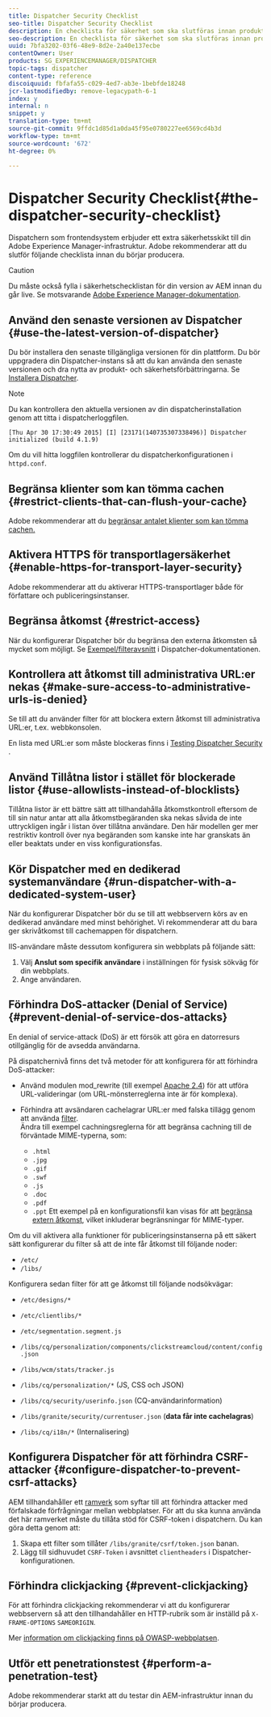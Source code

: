 ```yaml
---
title: Dispatcher Security Checklist
seo-title: Dispatcher Security Checklist
description: En checklista för säkerhet som ska slutföras innan produktionen påbörjas.
seo-description: En checklista för säkerhet som ska slutföras innan produktionen påbörjas.
uuid: 7bfa3202-03f6-48e9-8d2e-2a40e137ecbe
contentOwner: User
products: SG_EXPERIENCEMANAGER/DISPATCHER
topic-tags: dispatcher
content-type: reference
discoiquuid: fbfafa55-c029-4ed7-ab3e-1bebfde18248
jcr-lastmodifiedby: remove-legacypath-6-1
index: y
internal: n
snippet: y
translation-type: tm+mt
source-git-commit: 9ffdc1d85d1a0da45f95e0780227ee6569cd4b3d
workflow-type: tm+mt
source-wordcount: '672'
ht-degree: 0%

---
```



# Dispatcher Security Checklist{#the-dispatcher-security-checklist}

<!-- 

Comment Type: remark
Last Modified By: unknown unknown (ims-author-00AF43764F54BE740A490D44@AdobeID)
Last Modified Date: 2015-06-05T05:14:35.365-0400

<p>Food for thought listed on <a href="https://jira.corp.adobe.com/browse/DOC-5649">DOC-5649</a>. To be considered while proof-reading.</p> 
<p> </p>

 -->

Dispatchern som frontendsystem erbjuder ett extra säkerhetsskikt till din Adobe Experience Manager-infrastruktur. Adobe rekommenderar att du slutför följande checklista innan du börjar producera.

>[!CAUTION]
>
>Du måste också fylla i säkerhetschecklistan för din version av AEM innan du går live. Se motsvarande [Adobe Experience Manager-dokumentation](https://helpx.adobe.com/experience-manager/6-3/sites/administering/using/security-checklist.html).

## Använd den senaste versionen av Dispatcher {#use-the-latest-version-of-dispatcher}

Du bör installera den senaste tillgängliga versionen för din plattform. Du bör uppgradera din Dispatcher-instans så att du kan använda den senaste versionen och dra nytta av produkt- och säkerhetsförbättringarna. Se [Installera Dispatcher](dispatcher-install.md).

>[!NOTE]
>
>Du kan kontrollera den aktuella versionen av din dispatcherinstallation genom att titta i dispatcherloggfilen.
>
>`[Thu Apr 30 17:30:49 2015] [I] [23171(140735307338496)] Dispatcher initialized (build 4.1.9)`
>
>Om du vill hitta loggfilen kontrollerar du dispatcherkonfigurationen i `httpd.conf`.

## Begränsa klienter som kan tömma cachen {#restrict-clients-that-can-flush-your-cache}

Adobe rekommenderar att du [begränsar antalet klienter som kan tömma cachen.](dispatcher-configuration.md#limiting-the-clients-that-can-flush-the-cache)

## Aktivera HTTPS för transportlagersäkerhet {#enable-https-for-transport-layer-security}

Adobe rekommenderar att du aktiverar HTTPS-transportlager både för författare och publiceringsinstanser.

<!-- 

Comment Type: remark
Last Modified By: unknown unknown (ims-author-00AF43764F54BE740A490D44@AdobeID)
Last Modified Date: 2015-06-26T04:41:28.841-0400

<p>Recommended to have SSL termination, front end SSL.</p> 
<p>Question is do we want to have SSL communication between dispatcher and AEM instances (publish and/or author).</p> 
<p>We might want to have two items:</p> 
<ul> 
 <li>MUST HTTPS clients -&gt; dispatcher / load balancer</li> 
 <li>NICE load balancer -&gt; dispatcher<br /> </li> 
 <li>NICE dispatcher -&gt; instances if sensitive information such as credit cards / or infrastructure requirements such as DMZ</li> 
</ul>

 -->

## Begränsa åtkomst {#restrict-access}

När du konfigurerar Dispatcher bör du begränsa den externa åtkomsten så mycket som möjligt. Se [Exempel/filteravsnitt](dispatcher-configuration.md#main-pars_184_1_title) i Dispatcher-dokumentationen.

## Kontrollera att åtkomst till administrativa URL:er nekas {#make-sure-access-to-administrative-urls-is-denied}

Se till att du använder filter för att blockera extern åtkomst till administrativa URL:er, t.ex. webbkonsolen.

En lista med URL:er som måste blockeras finns i [Testing Dispatcher Security](dispatcher-configuration.md#testing-dispatcher-security) .

## Använd Tillåtna listor i stället för blockerade listor {#use-allowlists-instead-of-blocklists}

Tillåtna listor är ett bättre sätt att tillhandahålla åtkomstkontroll eftersom de till sin natur antar att alla åtkomstbegäranden ska nekas såvida de inte uttryckligen ingår i listan över tillåtna användare. Den här modellen ger mer restriktiv kontroll över nya begäranden som kanske inte har granskats än eller beaktats under en viss konfigurationsfas.

## Kör Dispatcher med en dedikerad systemanvändare {#run-dispatcher-with-a-dedicated-system-user}

När du konfigurerar Dispatcher bör du se till att webbservern körs av en dedikerad användare med minst behörighet. Vi rekommenderar att du bara ger skrivåtkomst till cachemappen för dispatchern.

IIS-användare måste dessutom konfigurera sin webbplats på följande sätt:

1. Välj **Anslut som specifik användare** i inställningen för fysisk sökväg för din webbplats.
1. Ange användaren.

## Förhindra DoS-attacker (Denial of Service) {#prevent-denial-of-service-dos-attacks}

En denial of service-attack (DoS) är ett försök att göra en datorresurs otillgänglig för de avsedda användarna.

På dispatchernivå finns det två metoder för att konfigurera för att förhindra DoS-attacker: [](https://docs.adobe.com/content/docs/en/dispatcher.html#/filter (Filter))

* Använd modulen mod_rewrite (till exempel [Apache 2.4](https://httpd.apache.org/docs/2.4/mod/mod_rewrite.html)) för att utföra URL-valideringar (om URL-mönsterreglerna inte är för komplexa).

* Förhindra att avsändaren cachelagrar URL:er med falska tillägg genom att använda [filter](dispatcher-configuration.md#configuring-access-to-conten-tfilter).\
   Ändra till exempel cachningsreglerna för att begränsa cachning till de förväntade MIME-typerna, som:

   * `.html`
   * `.jpg`
   * `.gif`
   * `.swf`
   * `.js`
   * `.doc`
   * `.pdf`
   * `.ppt`
   Ett exempel på en konfigurationsfil kan visas för att [begränsa extern åtkomst](#restrict-access), vilket inkluderar begränsningar för MIME-typer.

Om du vill aktivera alla funktioner för publiceringsinstanserna på ett säkert sätt konfigurerar du filter så att de inte får åtkomst till följande noder:

* `/etc/`
* `/libs/`

Konfigurera sedan filter för att ge åtkomst till följande nodsökvägar:

* `/etc/designs/*`
* `/etc/clientlibs/*`
* `/etc/segmentation.segment.js`
* `/libs/cq/personalization/components/clickstreamcloud/content/config.json`
* `/libs/wcm/stats/tracker.js`
* `/libs/cq/personalization/*` (JS, CSS och JSON)
* `/libs/cq/security/userinfo.json` (CQ-användarinformation)
* `/libs/granite/security/currentuser.json` (**data får inte cachelagras**)

* `/libs/cq/i18n/*` (Internalisering)

<!-- 

Comment Type: remark
Last Modified By: unknown unknown (ims-author-00AF43764F54BE740A490D44@AdobeID)
Last Modified Date: 2015-06-26T04:38:17.016-0400

<p>We need to highlight whether a path applies to all versions or specific ones.<br /> </p>

 -->

## Konfigurera Dispatcher för att förhindra CSRF-attacker {#configure-dispatcher-to-prevent-csrf-attacks}

AEM tillhandahåller ett [ramverk](https://helpx.adobe.com/experience-manager/6-3/sites/administering/using/security-checklist.html#verification-steps) som syftar till att förhindra attacker med förfalskade förfrågningar mellan webbplatser. För att du ska kunna använda det här ramverket måste du tillåta stöd för CSRF-token i dispatchern. Du kan göra detta genom att:

1. Skapa ett filter som tillåter `/libs/granite/csrf/token.json` banan.
1. Lägg till sidhuvudet `CSRF-Token` i avsnittet `clientheaders` i Dispatcher-konfigurationen.

## Förhindra clickjacking {#prevent-clickjacking}

För att förhindra clickjacking rekommenderar vi att du konfigurerar webbservern så att den tillhandahåller en HTTP-rubrik som är inställd på `X-FRAME-OPTIONS` `SAMEORIGIN`.

Mer [information om clickjacking finns på OWASP-webbplatsen](https://www.owasp.org/index.php/Clickjacking).

## Utför ett penetrationstest {#perform-a-penetration-test}

Adobe rekommenderar starkt att du testar din AEM-infrastruktur innan du börjar producera.

